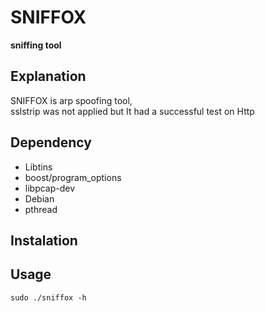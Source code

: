 # SNIFFOX

**sniffing tool**

## Explanation

SNIFFOX is arp spoofing tool,\
sslstrip was not applied but It had a successful test on Http

## Dependency

- Libtins
- boost/program_options
- libpcap-dev
- Debian
- pthread

## Instalation

## Usage
    sudo ./sniffox -h
    
